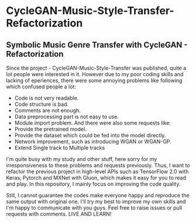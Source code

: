# CycleGAN-Music-Style-Transfer-Refactorization
## Symbolic Music Genre Transfer with CycleGAN - Refactorization

Since the project - CycleGAN-Music-Style-Transfer was published, quite a lot people were interested in it. However due to my poor coding skills and lacking of eperiences, there were some annoying problems like following which confused people a lot: 
- Code is not very readable. 
- Code structure is bad. 
- Comments are not enough. 
- Data preprocessing part is not easy to use. 
- Module import problem. 
And there were also some requests like:
- Provide the pretrained model. 
- Provide the dataset which could be fed into the model directly. 
- Network improvement, such as introducing WGAN or WGAN-GP.
- Extend Single track to Multiple tracks

I'm quite busy with my study and other stuff, here sorry for my irresponsiveness to these problems and requests previously. Thus, I want to refactor the previous project in high-level APIs such as TensorFlow 2.0 with Keras, Pytorch and MXNet with Gluon, which makes it easy for you to read and play. In this repository, I mainly focus on improving the code quality. 

Still, I cannot guarantee the codes make everyone happy and reproduce the same output with original one. I'll try my best to improve my own skills and I'm happy to communicate with you guys. Feel free to raise issues or pull requests with comments. LIVE AND LEARN! 
